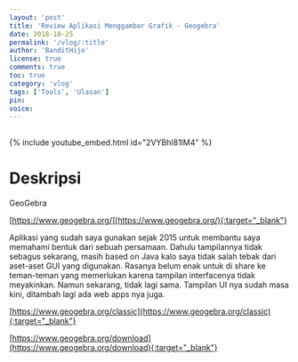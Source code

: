 ```yaml
---
layout: 'post'
title: 'Review Aplikasi Menggambar Grafik - Geogebra'
date: 2018-10-25
permalink: '/vlog/:title'
author: 'BanditHijo'
license: true
comments: true
toc: true
category: 'vlog'
tags: ['Tools', 'Ulasan']
pin:
voice:
---
```


<div style="margin-top:30px;"></div>

{% include youtube_embed.html id="2VYBhI81lM4" %}

# Deskripsi

GeoGebra

[https://www.geogebra.org/](https://www.geogebra.org/){:target="_blank"}

Aplikasi yang sudah saya gunakan sejak 2015 untuk membantu saya memahami bentuk dari sebuah persamaan.
Dahulu tampilannya tidak sebagus sekarang, masih based on Java kalo saya tidak salah tebak dari aset-aset GUI yang digunakan. Rasanya belum enak untuk di share ke teman-teman yang memerlukan karena tampilan interfacenya tidak meyakinkan. Namun sekarang, tidak lagi sama. Tampilan UI nya sudah masa kini, ditambah lagi ada web apps nya juga.

[https://www.geogebra.org/classic](https://www.geogebra.org/classic){:target="_blank"}

[https://www.geogebra.org/download](https://www.geogebra.org/download){:target="_blank"}
